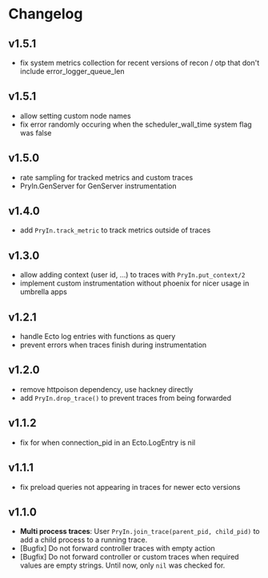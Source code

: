 # Changelog

## v1.5.1

- fix system metrics collection for recent versions of recon / otp that don't include error_logger_queue_len

## v1.5.1

- allow setting custom node names
- fix error randomly occuring when the scheduler_wall_time system flag was false

## v1.5.0

- rate sampling for tracked metrics and custom traces
- PryIn.GenServer for GenServer instrumentation

## v1.4.0

- add `PryIn.track_metric` to track metrics outside of traces

## v1.3.0

- allow adding context (user id, ...) to traces with `PryIn.put_context/2`
- implement custom instrumentation without phoenix for nicer usage in umbrella apps

## v1.2.1

- handle Ecto log entries with functions as query
- prevent errors when traces finish during instrumentation

## v1.2.0

- remove httpoison dependency, use hackney directly
- add `PryIn.drop_trace()` to prevent traces from being forwarded

## v1.1.2

- fix for when connection_pid in an Ecto.LogEntry is nil

## v1.1.1

- fix preload queries not appearing in traces for newer ecto versions

## v1.1.0

- __Multi process traces__: User `PryIn.join_trace(parent_pid, child_pid)` to add a child process to a running trace.
- [Bugfix] Do not forward controller traces with empty action
- [Bugfix] Do not forward controller or custom traces when required values are empty strings. Until now, only `nil` was checked for.
